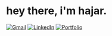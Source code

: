 <h1 align="left">hey there, i'm hajar.</h1>

[![Gmail](https://img.shields.io/badge/Gmail-D14836?style=for-the-badge&logo=gmail&logoColor=white)](mailto:hajar.assim@gmail.com)
[![LinkedIn](https://img.shields.io/badge/LinkedIn-0077B5?style=for-the-badge&logo=linkedin&logoColor=white)](https://www.linkedin.com/in/hajar-assim-29310720b/)
[![Portfolio](https://img.shields.io/badge/hajarassim-000000?style=for-the-badge&logo=About.me&logoColor=white)](https://www.HA.com/)
